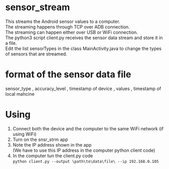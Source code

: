 # sensor_stream
This streams the Android sensor values to a computer.<br>
The streaming happens through TCP over ADB connection. <br>
The streaming can happen either over USB or WiFi connection. <br>
The python3 script client.py receives the sensor data stream and store it in a file. <br>
Edit the list sensorTypes in the class MainActivity.java to change the types of 
sensors that are streamed. 

# format of the sensor data file
sensor_type , accuracy_level , timestamp of device , values , timestamp of local mahcine <br>

# Using
1. Connect both the device and the computer to the same WiFi network (if using WiFi) <br>
2. Turn on the snsr_strm app <br>
3. Note the IP address shown in the app <br>
   (We have to use this IP address in the computer python client code) <br>
4. In the computer tun the client.py code <br>
`python client.py --output \path\to\data\file\ --ip 192.168.0.105`



